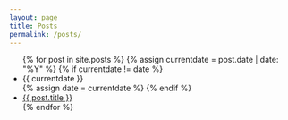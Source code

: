 ```yaml
---
layout: page
title: Posts
permalink: /posts/
---
```

<ul>
{% for post in site.posts %}
  {% assign currentdate = post.date | date: "%Y" %}
  {% if currentdate != date %}
    <li id="y{{currentdate}}">{{ currentdate }}</li>
    {% assign date = currentdate %}
  {% endif %}
    <li><a href="{{ post.url }}">{{ post.title }}</a></li>
{% endfor %}
</ul>
